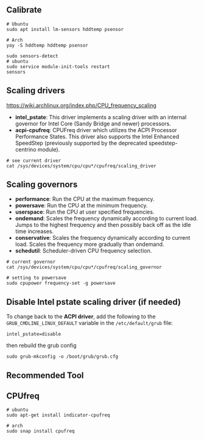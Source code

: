 ## Calibrate

```
# Ubuntu
sudo apt install lm-sensors hddtemp psensor

# Arch
yay -S hddtemp hddtemp psensor
```

```
sudo sensors-detect
# ubuntu
sudo service module-init-tools restart
sensors
```

## Scaling drivers

<https://wiki.archlinux.org/index.php/CPU_frequency_scaling>

- **intel_pstate**: This driver implements a scaling driver with an internal governor for Intel Core (Sandy Bridge and newer) processors.
- **acpi-cpufreq**: CPUFreq driver which utilizes the ACPI Processor Performance States. This driver also supports the Intel Enhanced SpeedStep (previously supported by the deprecated speedstep-centrino module).

```
# see current driver
cat /sys/devices/system/cpu/cpu*/cpufreq/scaling_driver
```

## Scaling governors

- **performance**: Run the CPU at the maximum frequency.
- **powersave**: Run the CPU at the minimum frequency.
- **userspace**: Run the CPU at user specified frequencies.
- **ondemand**: Scales the frequency dynamically according to current load. Jumps to the highest frequency and then possibly back off as the idle time increases.
- **conservative**: Scales the frequency dynamically according to current load. Scales the frequency more gradually than ondemand.
- **schedutil**: Scheduler-driven CPU frequency selection.

```
# current governor
cat /sys/devices/system/cpu/cpu*/cpufreq/scaling_governor

# setting to powersave
sudo cpupower frequency-set -g powersave
```

## Disable Intel pstate scaling driver (if needed)

To change back to the **ACPI driver**, add the following to the
`GRUB_CMDLINE_LINUX_DEFAULT` variable in the `/etc/default/grub` file:

```
intel_pstate=disable
```

 then rebuild the grub config

```
sudo grub-mkconfig -o /boot/grub/grub.cfg
```

## Recommended Tool

## CPUfreq

```
# ubuntu
sudo apt-get install indicator-cpufreq

# arch
sudo snap install cpufreq
```
